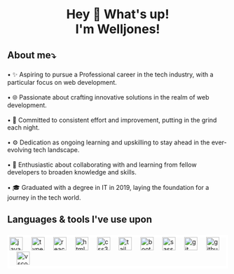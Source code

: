 <h1 align="center">Hey 👋 What's up!<br>I'm Welljones!</h1>

###

<h2 align="left">About me⤵️</h2>

###

<p align="left">• ✨  Aspiring to pursue a Professional career in the tech industry, with a particular focus on web development.<br><br>•  🌐 Passionate about crafting innovative solutions in the realm of web development.<br><br>•  🎯 Committed to consistent effort and improvement, putting in the grind each night.<br><br>•  ⚙️ Dedication as ongoing learning and upskilling to stay ahead in the ever-evolving tech landscape.<br><br>•  🤝 Enthusiastic about collaborating with and learning from fellow developers to broaden knowledge and skills.<br><br>•  🎓 Graduated with a degree in IT in 2019, laying the foundation for a journey in the tech world.</p>

###

<h2 align="left">Languages & tools I've use upon</h2>

###

<div align="left" style="border:5px solid white">
  <img src="https://cdn.jsdelivr.net/gh/devicons/devicon/icons/javascript/javascript-original.svg" height="30" alt="javascript logo"  />
  <img width="12" />
  <img src="https://cdn.jsdelivr.net/gh/devicons/devicon/icons/typescript/typescript-original.svg" height="30" alt="typescript logo"  />
  <img width="12" />
  <img src="https://cdn.jsdelivr.net/gh/devicons/devicon/icons/react/react-original.svg" height="30" alt="react logo"  />
  <img width="12" />
  <img src="https://cdn.jsdelivr.net/gh/devicons/devicon/icons/html5/html5-original.svg" height="30" alt="html5 logo"  />
  <img width="12" />
  <img src="https://cdn.jsdelivr.net/gh/devicons/devicon/icons/css3/css3-original.svg" height="30" alt="css3 logo"  />
  <img width="12" />
  <img src="https://cdn.jsdelivr.net/gh/devicons/devicon/icons/tailwindcss/tailwindcss-original-wordmark.svg" height="30" alt="tailwindcss logo"  />
  <img width="12" />
  <img src="https://cdn.jsdelivr.net/gh/devicons/devicon/icons/bootstrap/bootstrap-original.svg" height="30" alt="bootstrap logo"  />
  <img width="12" />
  <img src="https://cdn.jsdelivr.net/gh/devicons/devicon/icons/sass/sass-original.svg" height="30" alt="sass logo"  />
  <img width="12" />
  <img src="https://cdn.jsdelivr.net/gh/devicons/devicon/icons/git/git-original.svg" height="30" alt="git logo"  />
  <img width="12" />
  <img src="https://cdn.jsdelivr.net/gh/devicons/devicon/icons/github/github-original.svg" height="30" alt="github logo"  />
  <img width="12" />
  <img src="https://cdn.jsdelivr.net/gh/devicons/devicon/icons/vscode/vscode-original.svg" height="30" alt="vscode logo"  />
</div>

###
